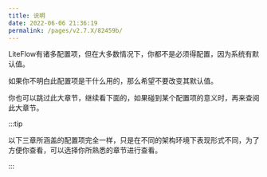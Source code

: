 ```yaml
---
title: 说明
date: 2022-06-06 21:36:19
permalink: /pages/v2.7.X/82459b/
---
```


LiteFlow有诸多配置项，但在大多数情况下，你都不是必须得配置，因为系统有默认值。

如果你不明白此配置项是干什么用的，那么希望不要改变其默认值。

你也可以跳过此大章节，继续看下面的，如果碰到某个配置项的意义时，再来查阅此大章节。

:::tip

以下三章所涵盖的配置项完全一样，只是在不同的架构环境下表现形式不同，为了方便你查看，可以选择你所熟悉的章节进行查看。

:::